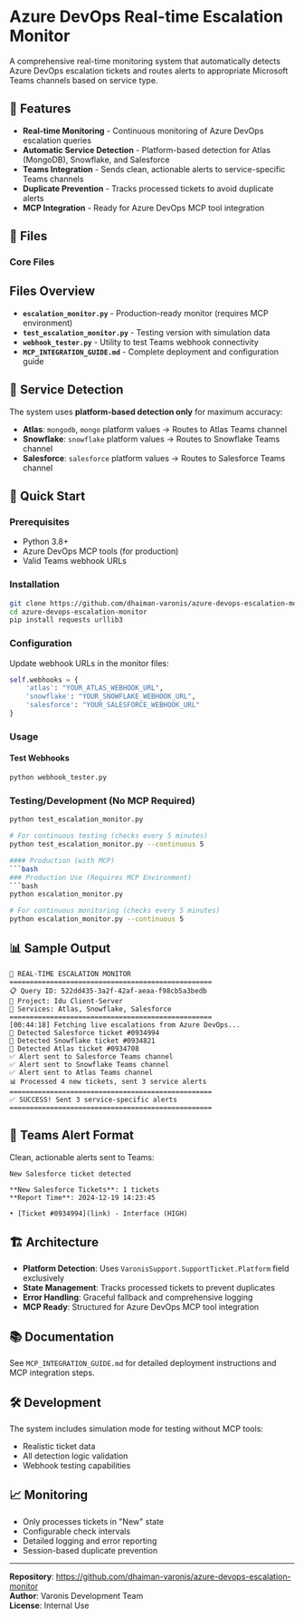 # Azure DevOps Real-time Escalation Monitor

A comprehensive real-time monitoring system that automatically detects Azure DevOps escalation tickets and routes alerts to appropriate Microsoft Teams channels based on service type.

## 🚀 Features

- **Real-time Monitoring** - Continuous monitoring of Azure DevOps escalation queries
- **Automatic Service Detection** - Platform-based detection for Atlas (MongoDB), Snowflake, and Salesforce
- **Teams Integration** - Sends clean, actionable alerts to service-specific Teams channels
- **Duplicate Prevention** - Tracks processed tickets to avoid duplicate alerts
- **MCP Integration** - Ready for Azure DevOps MCP tool integration

## 📁 Files

### Core Files
## Files Overview

- **`escalation_monitor.py`** - Production-ready monitor (requires MCP environment)
- **`test_escalation_monitor.py`** - Testing version with simulation data  
- **`webhook_tester.py`** - Utility to test Teams webhook connectivity
- **`MCP_INTEGRATION_GUIDE.md`** - Complete deployment and configuration guide

## 🎯 Service Detection

The system uses **platform-based detection only** for maximum accuracy:

- **Atlas**: `mongodb`, `mongo` platform values → Routes to Atlas Teams channel
- **Snowflake**: `snowflake` platform values → Routes to Snowflake Teams channel  
- **Salesforce**: `salesforce` platform values → Routes to Salesforce Teams channel

## 🔧 Quick Start

### Prerequisites
- Python 3.8+
- Azure DevOps MCP tools (for production)
- Valid Teams webhook URLs

### Installation
```bash
git clone https://github.com/dhaiman-varonis/azure-devops-escalation-monitor.git
cd azure-devops-escalation-monitor
pip install requests urllib3
```

### Configuration
Update webhook URLs in the monitor files:
```python
self.webhooks = {
    'atlas': "YOUR_ATLAS_WEBHOOK_URL",
    'snowflake': "YOUR_SNOWFLAKE_WEBHOOK_URL", 
    'salesforce': "YOUR_SALESFORCE_WEBHOOK_URL"
}
```

### Usage

#### Test Webhooks
```bash
python webhook_tester.py
```

### Testing/Development (No MCP Required)
```bash
python test_escalation_monitor.py

# For continuous testing (checks every 5 minutes)
python test_escalation_monitor.py --continuous 5

#### Production (with MCP)
```bash
### Production Use (Requires MCP Environment)
```bash
python escalation_monitor.py

# For continuous monitoring (checks every 5 minutes)
python escalation_monitor.py --continuous 5
```

## 📊 Sample Output

```
🚀 REAL-TIME ESCALATION MONITOR
==================================================
📋 Query ID: 522dd435-3a2f-42af-aeaa-f98cb5a3bedb
🏢 Project: Idu Client-Server
📡 Services: Atlas, Snowflake, Salesforce
==================================================
[00:44:18] Fetching live escalations from Azure DevOps...
🎯 Detected Salesforce ticket #0934994
🎯 Detected Snowflake ticket #0934821
🎯 Detected Atlas ticket #0934708
✅ Alert sent to Salesforce Teams channel
✅ Alert sent to Snowflake Teams channel
✅ Alert sent to Atlas Teams channel
📊 Processed 4 new tickets, sent 3 service alerts
==================================================
✅ SUCCESS! Sent 3 service-specific alerts
==================================================
```

## 🔄 Teams Alert Format

Clean, actionable alerts sent to Teams:

```
New Salesforce ticket detected

**New Salesforce Tickets**: 1 tickets
**Report Time**: 2024-12-19 14:23:45

• [Ticket #0934994](link) - Interface (HIGH)
```

## 🏗️ Architecture

- **Platform Detection**: Uses `VaronisSupport.SupportTicket.Platform` field exclusively
- **State Management**: Tracks processed tickets to prevent duplicates
- **Error Handling**: Graceful fallback and comprehensive logging
- **MCP Ready**: Structured for Azure DevOps MCP tool integration

## 📚 Documentation

See `MCP_INTEGRATION_GUIDE.md` for detailed deployment instructions and MCP integration steps.

## 🛠️ Development

The system includes simulation mode for testing without MCP tools:
- Realistic ticket data
- All detection logic validation  
- Webhook testing capabilities

## 📈 Monitoring

- Only processes tickets in "New" state
- Configurable check intervals
- Detailed logging and error reporting
- Session-based duplicate prevention

---

**Repository**: https://github.com/dhaiman-varonis/azure-devops-escalation-monitor  
**Author**: Varonis Development Team  
**License**: Internal Use
